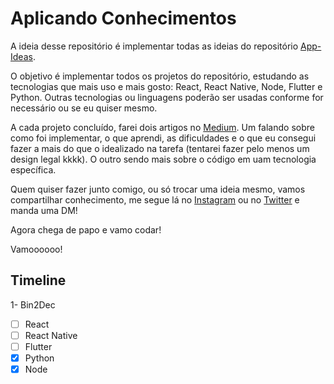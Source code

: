 # Aplicando Conhecimentos

A ideia desse repositório é implementar todas as ideias do repositório [App-Ideas](https://github.com/florinpop17/app-ideas).

O objetivo é implementar todos os projetos do repositório, estudando as tecnologias que mais uso e mais gosto: React, React Native, Node, Flutter e Python. Outras tecnologias ou linguagens poderão ser usadas conforme for necessário ou se eu quiser mesmo.

A cada projeto concluído, farei dois artigos no [Medium](https://medium.com/@gabrielf.dev). Um falando sobre como foi implementar, o que aprendi, as dificuldades e o que eu consegui fazer a mais do que o idealizado na tarefa (tentarei fazer pelo menos um design legal kkkk). O outro sendo mais sobre o código em uam tecnologia específica.

Quem quiser fazer junto comigo, ou só trocar uma ideia mesmo, vamos compartilhar conhecimento, me segue lá no [Instagram](https://www.instagram.com/gabrielf.dev/) ou no [Twitter](https://twitter.com/gabrielf_dev) e manda uma DM!

Agora chega de papo e vamo codar! 

Vamoooooo!

## Timeline

1- Bin2Dec
  - [ ] React
  - [ ] React Native
  - [ ] Flutter
  - [x] Python
  - [x] Node